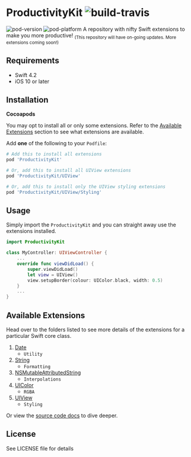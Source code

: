 # ProductivityKit ![build-travis](https://travis-ci.com/zaimramlan/ProductivityKit.svg?branch=develop)
![pod-version](https://cocoapod-badges.herokuapp.com/v/ProductivityKit/badge.png) ![pod-platform](https://cocoapod-badges.herokuapp.com/p/ProductivityKit/badge.png)
A repository with nifty Swift extensions to make you more productive!
<sub>(This repository will have on-going updates. More extensions coming soon!)</sub>

## Requirements
- Swift 4.2
- iOS 10 or later

## Installation
**Cocoapods**

You may opt to install all or only some extensions. Refer to the [Available Extensions](#available-extensions) section to see what extensions are available.

Add **one** of the following to your `Podfile`:
```ruby
# Add this to install all extensions
pod 'ProductivityKit'

# Or, add this to install all UIView extensions
pod 'ProductivityKit/UIView'

# Or, add this to install only the UIView styling extensions
pod 'ProductivityKit/UIView/Styling'
```

## Usage
Simply import the `ProductivityKit` and you can straight away use the extensions installed.
```Swift
import ProductivityKit

class MyController: UIViewController {
    ...
    override func viewDidLoad() {
        super.viewDidLoad()
        let view = UIView()
        view.setupBorder(colour: UIColor.black, width: 0.5)
    }
    ...
}
```

## Available Extensions
Head over to the folders listed to see more details of the extensions for a particular Swift core class.

1. [Date](ProductivityKit/Date)
    - `Utility`
1. [String](ProductivityKit/String)
    - `Formatting`
1. [NSMutableAttributedString](ProductivityKit/NSMutableAttributedString)
    - `Interpolations`
1. [UIColor](ProductivityKit/UIColor)
    - `RGBA`
1. [UIView](ProductivityKit/UIView)
    - `Styling`

Or view the [source code docs](https://zaimramlan.github.io/ProductivityKit) to dive deeper.

## License
See LICENSE file for details
